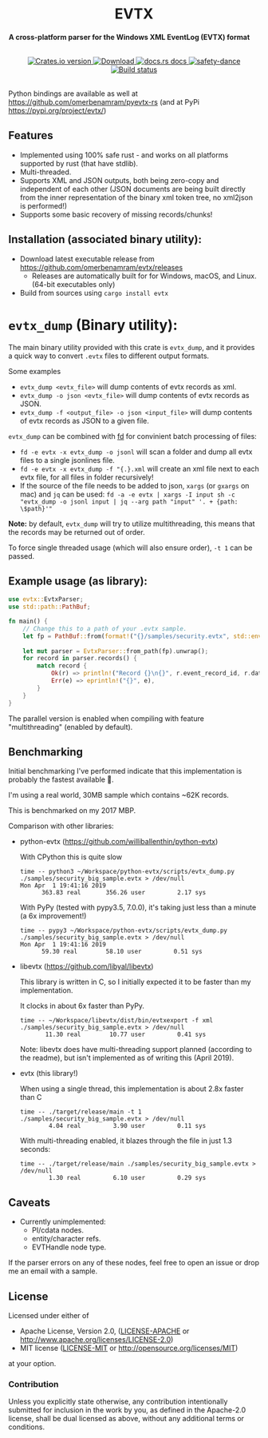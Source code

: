 <h1 align="center">EVTX</h1>
<div align="center">
 <p>
  <strong>
    A cross-platform parser for the Windows XML EventLog (EVTX) format
  </strong>
  <img style="padding:0;vertical-align:initial;" height="16" width="16" src="/eventvwr.ico"/>
 </p>
</div>

<br />

<div align="center">
  <!-- Crates version -->
  <a href="https://crates.io/crates/evtx">
    <img src="https://img.shields.io/crates/v/evtx.svg?style=flat-square"
    alt="Crates.io version" />
  </a>
  <!-- Downloads -->
  <a href="https://crates.io/crates/evtx">
    <img src="https://img.shields.io/crates/d/evtx.svg?style=flat-square"
      alt="Download" />
  </a>
  <!-- docs.rs docs -->
  <a href="https://docs.rs/evtx">
    <img src="https://img.shields.io/badge/docs-latest-blue.svg?style=flat-square"
      alt="docs.rs docs" />
  </a>
   <a href="https://github.com/rust-secure-code/safety-dance/">
    <img src="https://img.shields.io/badge/unsafe-forbidden-success.svg"
      alt="safety-dance" />
  </a>
  <a href="https://dev.azure.com/benamram/evtx/_build/latest?definitionId=1&branchName=master">
    <img src="https://dev.azure.com/benamram/dfir/_apis/build/status/omerbenamram.evtx?branchName=master"
      alt="Build status" />
  </a>
</div>

</br>

Python bindings are available as well at https://github.com/omerbenamram/pyevtx-rs (and at PyPi https://pypi.org/project/evtx/)

## Features

 - Implemented using 100% safe rust - and works on all platforms supported by rust (that have stdlib).
 - Multi-threaded.
 - Supports XML and JSON outputs, both being zero-copy and independent of each other (JSON documents are being built directly from the inner representation of the binary xml token tree, no xml2json is performed!)
 - Supports some basic recovery of missing records/chunks!

## Installation (associated binary utility):
  - Download latest executable release from https://github.com/omerbenamram/evtx/releases
    - Releases are automatically built for for Windows, macOS, and Linux. (64-bit executables only)
  - Build from sources using  `cargo install evtx`
  
# `evtx_dump` (Binary utility):
The main binary utility provided with this crate is `evtx_dump`, and it provides a quick way to convert `.evtx` files to 
different output formats.

Some examples
  - `evtx_dump <evtx_file>` will dump contents of evtx records as xml.
  - `evtx_dump -o json <evtx_file>` will dump contents of evtx records as JSON. 
  - `evtx_dump -f <output_file> -o json <input_file>` will dump contents of evtx records as JSON to a given file.

`evtx_dump` can be combined with [fd](https://github.com/sharkdp/fd) for convinient batch processing of files:
  - `fd -e evtx -x evtx_dump -o jsonl` will scan a folder and dump all evtx files to a single jsonlines file.
  - `fd -e evtx -x evtx_dump -f "{.}.xml` will create an xml file next to each evtx file, for all files in folder recursively!
  - If the source of the file needs to be added to json, `xargs` (or `gxargs` on mac) and `jq` can be used: `fd -a -e evtx | xargs -I input sh -c "evtx_dump -o jsonl input | jq --arg path "input" '. + {path: \$path}'"`
  
**Note:** by default, `evtx_dump` will try to utilize multithreading, this means that the records may be returned out of order.

To force single threaded usage (which will also ensure order), `-t 1` can be passed.

## Example usage (as library):
```rust
use evtx::EvtxParser;
use std::path::PathBuf;

fn main() {
    // Change this to a path of your .evtx sample. 
    let fp = PathBuf::from(format!("{}/samples/security.evtx", std::env::var("CARGO_MANIFEST_DIR").unwrap())); 
    
    let mut parser = EvtxParser::from_path(fp).unwrap();
    for record in parser.records() {
        match record {
            Ok(r) => println!("Record {}\n{}", r.event_record_id, r.data),
            Err(e) => eprintln!("{}", e),
        }
    }
}
```

The parallel version is enabled when compiling with feature "multithreading" (enabled by default).

## Benchmarking

Initial benchmarking I've performed indicate that this implementation is probably the fastest available 🍺.

I'm using a real world, 30MB sample which contains ~62K records.

This is benchmarked on my 2017 MBP.

Comparison with other libraries:

- python-evtx (https://github.com/williballenthin/python-evtx)
    
    With CPython this is quite slow 
    
    ```
    time -- python3 ~/Workspace/python-evtx/scripts/evtx_dump.py ./samples/security_big_sample.evtx > /dev/null                                                                      Mon Apr  1 19:41:16 2019
          363.83 real       356.26 user         2.17 sys
    ```
    
    With PyPy (tested with pypy3.5, 7.0.0), it's taking just less than a minute (a 6x improvement!)
    ```
    time -- pypy3 ~/Workspace/python-evtx/scripts/evtx_dump.py ./samples/security_big_sample.evtx > /dev/null                                                                      Mon Apr  1 19:41:16 2019
          59.30 real        58.10 user         0.51 sys
    ```
    
- libevtx (https://github.com/libyal/libevtx)
   
   This library is written in C, so I initially expected it to be faster than my implementation.

   It clocks in about 6x faster than PyPy.
   
   ```
   time -- ~/Workspace/libevtx/dist/bin/evtxexport -f xml ./samples/security_big_sample.evtx > /dev/null
          11.30 real        10.77 user         0.41 sys
   ```
    
   Note: libevtx does have multi-threading support planned (according to the readme),
   but isn't implemented as of writing this (April 2019).
   
- evtx (this library!)
    
    When using a single thread, this implementation is about 2.8x faster than C
    ```
    time -- ./target/release/main -t 1 ./samples/security_big_sample.evtx > /dev/null                                                                                     
            4.04 real         3.90 user         0.11 sys
    ```
    
    With multi-threading enabled, it blazes through the file in just 1.3 seconds:
    ```
    time -- ./target/release/main ./samples/security_big_sample.evtx > /dev/null                                                                                 
            1.30 real         6.10 user         0.29 sys
    ```
   
## Caveats

- Currently unimplemented:
   - PI/cdata nodes.
   - entity/character refs.
   - EVTHandle node type.

If the parser errors on any of these nodes, feel free to open an issue or drop me an email with a sample.

## License

Licensed under either of

 * Apache License, Version 2.0, ([LICENSE-APACHE](LICENSE-APACHE) or http://www.apache.org/licenses/LICENSE-2.0)
 * MIT license ([LICENSE-MIT](LICENSE-MIT) or http://opensource.org/licenses/MIT)

at your option.

### Contribution

Unless you explicitly state otherwise, any contribution intentionally submitted
for inclusion in the work by you, as defined in the Apache-2.0 license, shall be dual licensed as above, without any
additional terms or conditions.

